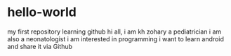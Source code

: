 # hello-world
my first repository learning github
hi all,
i am kh zohary a pediatrician 
i am also a neonatologist
i am interested in programming
i want to learn android and share it via Github
